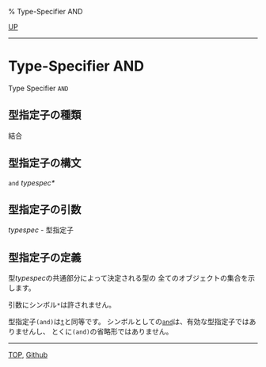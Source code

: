 % Type-Specifier AND

[UP](4.4.html)  

---

# Type-Specifier **AND**


Type Specifier `AND`


## 型指定子の種類

結合


## 型指定子の構文

`and` *typespec\**


## 型指定子の引数

*typespec* - 型指定子


## 型指定子の定義

型*typespec*の共通部分によって決定される型の
全てのオブジェクトの集合を示します。

引数にシンボル`*`は許されません。

型指定子`(and)`は[`t`](4.4.t-system-class.html)と同等です。
シンボルとしての[`and`](4.4.and-type.html)は、有効な型指定子ではありませんし、
とくに`(and)`の省略形ではありません。


---
[TOP](index.html),  [Github](https://github.com/nptcl/npt-japanese)

